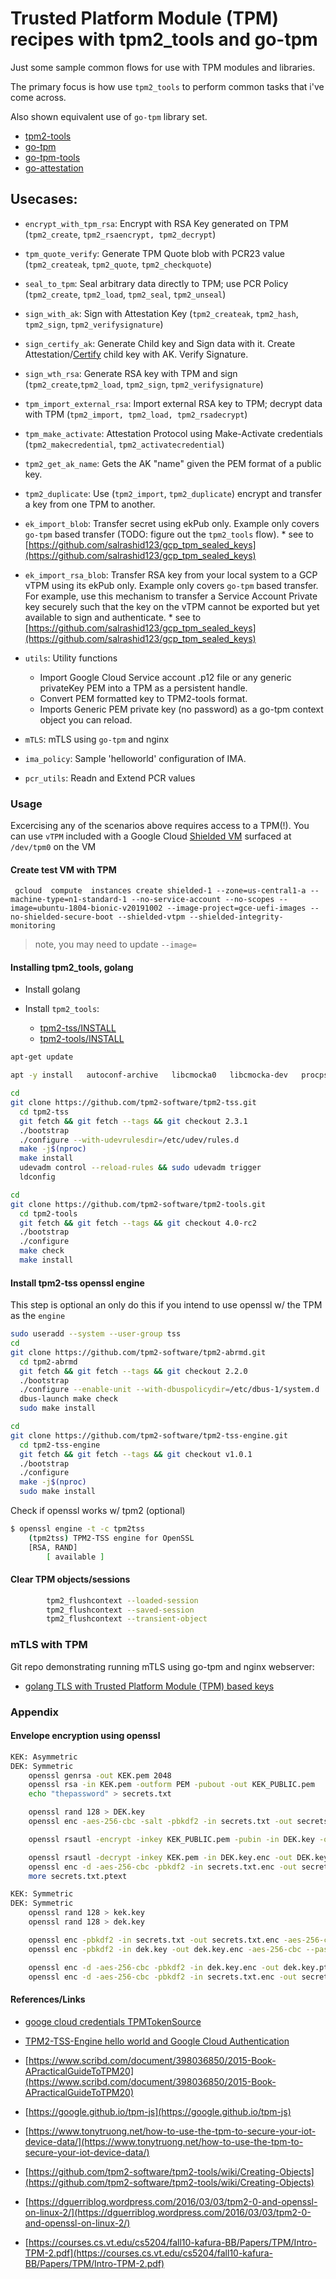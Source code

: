 # Trusted Platform Module (TPM) recipes with tpm2_tools and go-tpm

Just some sample common flows for use with TPM modules and libraries.

The primary focus is how use `tpm2_tools` to perform common tasks that i've come across.

Also shown equivalent use of `go-tpm` library set.


- [tpm2-tools](https://github.com/tpm2-software/tpm2-tools)
- [go-tpm](https://github.com/google/go-tpm)
- [go-tpm-tools](https://github.com/google/go-tpm-tools)
- [go-attestation](https://github.com/google/go-attestation)


## Usecases:

- `encrypt_with_tpm_rsa`: Encrypt with RSA Key generated on TPM (`tpm2_create`, `tpm2_rsaencrypt, tpm2_decrypt`)

- `tpm_quote_verify`: Generate TPM Quote blob with PCR23 value (`tpm2_createak`, `tpm2_quote`, `tpm2_checkquote`)

- `seal_to_tpm`: Seal arbitrary data directly to TPM; use PCR Policy (`tpm2_create`, `tpm2_load`, `tpm2_seal`, `tpm2_unseal`)

- `sign_with_ak`: Sign with Attestation Key (`tpm2_createak`, `tpm2_hash`, `tpm2_sign`, `tpm2_verifysignature`)

- `sign_certify_ak`:  Generate Child key and Sign data with it.  Create Attestation/[Certify](https://godoc.org/github.com/google/go-tpm/tpm2#Certify) child key with AK.  Verify Signature.

- `sign_wth_rsa`: Generate RSA key with TPM  and sign (`tpm2_create`,`tpm2_load`, `tpm2_sign`, `tpm2_verifysignature`)

- `tpm_import_external_rsa`: Import external RSA key to TPM; decrypt data with TPM (`tpm2_import, tpm2_load, tpm2_rsadecrypt`)

- `tpm_make_activate`: Attestation Protocol using Make-Activate credentials (`tpm2_makecredential`, `tpm2_activatecredential`)

- `tpm2_get_ak_name`: Gets the AK "name" given the PEM format of a public key.

- `tpm2_duplicate`: Use (`tpm2_import`, `tpm2_duplicate`) encrypt and transfer a key from one TPM to another.

- `ek_import_blob`: Transfer secret  using ekPub only. Example only covers `go-tpm` based transfer (TODO: figure out the `tpm2_tools` flow).
      * see  to [https://github.com/salrashid123/gcp_tpm_sealed_keys](https://github.com/salrashid123/gcp_tpm_sealed_keys) 

- `ek_import_rsa_blob`: Transfer RSA key from your local system to a GCP vTPM using its ekPub only. Example only covers `go-tpm` based transfer.  For example, use this mechanism to transfer a Service Account Private key securely such that the key on the vTPM cannot be exported but yet available to sign and authenticate.
      * see  to [https://github.com/salrashid123/gcp_tpm_sealed_keys](https://github.com/salrashid123/gcp_tpm_sealed_keys)

- `utils`:  Utility functions
    - Import Google Cloud Service account .p12 file  or any generic privateKey PEM into a TPM as a persistent handle.
    - Convert PEM formatted key to TPM2-tools format.
    - Imports Generic PEM private key (no password) as a go-tpm context object you can reload.

- `mTLS`:  mTLS using `go-tpm` and nginx

- `ima_policy`:  Sample 'helloworld' configuration of IMA.

- `pcr_utils`:  Readn and Extend PCR values

### Usage

Excercising any of the scenarios above requires access to a TPM(!).  You can use `vTPM` included with a Google Cloud [Shielded VM](https://cloud.google.com/shielded-vm/) surfaced at `/dev/tpm0` on the VM

#### Create test VM with TPM

```
 gcloud  compute  instances create shielded-1 --zone=us-central1-a --machine-type=n1-standard-1 --no-service-account --no-scopes --image=ubuntu-1804-bionic-v20191002 --image-project=gce-uefi-images --no-shielded-secure-boot --shielded-vtpm --shielded-integrity-monitoring
```

> note, you may need to update `--image=`

#### Installing tpm2_tools, golang

- Install golang

- Install `tpm2_tools`:

  - [tpm2-tss/INSTALL](https://github.com/tpm2-software/tpm2-tss/blob/master/INSTALL.md)
  - [tpm2-tools/INSTALL](https://github.com/tpm2-software/tpm2-tools/blob/master/INSTALL.md)

```bash
apt-get update

apt -y install   autoconf-archive   libcmocka0   libcmocka-dev   procps   iproute2   build-essential   git   pkg-config   gcc   libtool   automake   libssl-dev   uthash-dev   autoconf   doxygen  libcurl4-openssl-dev dbus-x11 libglib2.0-dev
```

```bash
cd
git clone https://github.com/tpm2-software/tpm2-tss.git
  cd tpm2-tss
  git fetch && git fetch --tags && git checkout 2.3.1
  ./bootstrap
  ./configure --with-udevrulesdir=/etc/udev/rules.d
  make -j$(nproc)
  make install
  udevadm control --reload-rules && sudo udevadm trigger
  ldconfig
```

```bash
cd
git clone https://github.com/tpm2-software/tpm2-tools.git
  cd tpm2-tools
  git fetch && git fetch --tags && git checkout 4.0-rc2
  ./bootstrap
  ./configure
  make check
  make install
```


#### Install tpm2-tss openssl engine

This step is optional an only do this if you intend to use openssl w/ the TPM as the `engine`


```bash
sudo useradd --system --user-group tss
cd
git clone https://github.com/tpm2-software/tpm2-abrmd.git
  cd tpm2-abrmd
  git fetch && git fetch --tags && git checkout 2.2.0
  ./bootstrap
  ./configure --enable-unit --with-dbuspolicydir=/etc/dbus-1/system.d
  dbus-launch make check
  sudo make install
```

```bash
cd
git clone https://github.com/tpm2-software/tpm2-tss-engine.git
  cd tpm2-tss-engine
  git fetch && git fetch --tags && git checkout v1.0.1
  ./bootstrap
  ./configure
  make -j$(nproc)
  sudo make install
```

Check if openssl works w/ tpm2 (optional)
```bash
$ openssl engine -t -c tpm2tss
    (tpm2tss) TPM2-TSS engine for OpenSSL
    [RSA, RAND]
        [ available ]
```

#### Clear TPM objects/sessions
```bash
        tpm2_flushcontext --loaded-session
        tpm2_flushcontext --saved-session
        tpm2_flushcontext --transient-object
```


### mTLS with TPM

Git repo demonstrating running mTLS using go-tpm and nginx webserver:

- [golang TLS with Trusted Platform Module (TPM) based keys](https://github.com/salrashid123/go_tpm_https)


### Appendix


#### Envelope encryption using openssl

```bash
KEK: Asymmetric
DEK: Symmetric
    openssl genrsa -out KEK.pem 2048
    openssl rsa -in KEK.pem -outform PEM -pubout -out KEK_PUBLIC.pem
    echo "thepassword" > secrets.txt

    openssl rand 128 > DEK.key
    openssl enc -aes-256-cbc -salt -pbkdf2 -in secrets.txt -out secrets.txt.enc -pass file:./DEK.key

    openssl rsautl -encrypt -inkey KEK_PUBLIC.pem -pubin -in DEK.key -out DEK.key.enc

    openssl rsautl -decrypt -inkey KEK.pem -in DEK.key.enc -out DEK.key.ptext
    openssl enc -d -aes-256-cbc -pbkdf2 -in secrets.txt.enc -out secrets.txt.ptext  -pass file:./DEK.key.ptext
    more secrets.txt.ptext

KEK: Symmetric
DEK: Symmetric
    openssl rand 128 > kek.key
    openssl rand 128 > dek.key

    openssl enc -pbkdf2 -in secrets.txt -out secrets.txt.enc -aes-256-cbc -pass file:./dek.key
    openssl enc -pbkdf2 -in dek.key -out dek.key.enc -aes-256-cbc --pass file:./kek.key

    openssl enc -d -aes-256-cbc -pbkdf2 -in dek.key.enc -out dek.key.ptext  -pass file:./kek.key
    openssl enc -d -aes-256-cbc -pbkdf2 -in secrets.txt.enc -out secrets.txt.ptext  -pass file:./dek.key.ptext

```

#### References/Links

- [googe cloud credentials TPMTokenSource](https://github.com/salrashid123/oauth2#tpmtokensource)
- [TPM2-TSS-Engine hello world and Google Cloud Authentication](https://github.com/salrashid123/tpm2_evp_sign_decrypt)

- [https://www.scribd.com/document/398036850/2015-Book-APracticalGuideToTPM20](https://www.scribd.com/document/398036850/2015-Book-APracticalGuideToTPM20)
- [https://google.github.io/tpm-js](https://google.github.io/tpm-js)
- [https://www.tonytruong.net/how-to-use-the-tpm-to-secure-your-iot-device-data/](https://www.tonytruong.net/how-to-use-the-tpm-to-secure-your-iot-device-data/)
- [https://github.com/tpm2-software/tpm2-tools/wiki/Creating-Objects](https://github.com/tpm2-software/tpm2-tools/wiki/Creating-Objects)
- [https://dguerriblog.wordpress.com/2016/03/03/tpm2-0-and-openssl-on-linux-2/](https://dguerriblog.wordpress.com/2016/03/03/tpm2-0-and-openssl-on-linux-2/)
- [https://courses.cs.vt.edu/cs5204/fall10-kafura-BB/Papers/TPM/Intro-TPM-2.pdf](https://courses.cs.vt.edu/cs5204/fall10-kafura-BB/Papers/TPM/Intro-TPM-2.pdf)
